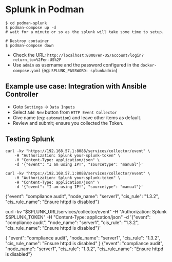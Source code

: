 # Splunk in Podman

```shell
$ cd podman-splunk
$ podman-compose up -d
# wait for a minute or so as the splunk will take some time to setup.

# Destroy container
$ podman-compose down
```

- Check the URL: `http://localhost:8000/en-US/account/login?return_to=%2Fen-US%2F`
- Use `admin` as username and the password configured in the `docker-compose.yaml` (eg: `SPLUNK_PASSWORD: splunkadmin`)


## Example use case: Integration with Ansible Controller

- Goto `Settings` -> `Data Inputs`
- Select `Add New` button from `HTTP Event Collector`
- Give name (eg: `automation`) and leave other items as default.
- Review and submit; ensure you collected the Token.


## Testing Splunk


```shell
curl -kv "https://192.168.57.1:8088/services/collector/event" \
    -H "Authorization: Splunk your-splunk-token" \
    -H "Content-Type: application/json" \
    -d '{"event": "I am using IP!", "sourcetype": "manual"}'
```


```shell
curl -kv "https://192.168.57.1:8088/services/collector/event" \
    -H "Authorization: Splunk your-splunk-token" \
    -H "Content-Type: application/json" \
    -d '{"event": "I am using IP!", "sourcetype": "manual"}'
```

{"event": "compliance audit", "node_name": "server1", "cis_rule": "1.3.2", "cis_rule_name": "Ensure httpd is disabled"}

curl -kv "$SPLUNK_URL/services/collector/event" -H "Authorization: Splunk $SPLUNK_TOKEN" -H "Content-Type: application/json" -d '{"event": "compliance audit", "node_name": "server1", "cis_rule": "1.3.2", "cis_rule_name": "Ensure httpd is disabled"}'

{
  "event": "compliance audit",
  "node_name": "server1",
  "cis_rule": "1.3.2",
  "cis_rule_name": "Ensure httpd is disabled"
}
{"event": "compliance audit", "node_name": "server1", "cis_rule": "1.3.2", "cis_rule_name": "Ensure httpd is disabled"}